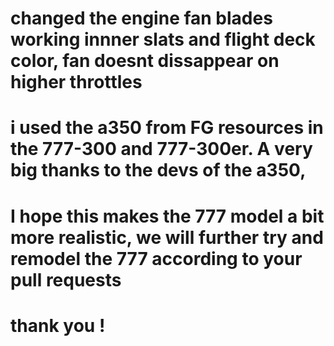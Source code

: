 # changed the engine fan blades working innner slats and flight deck color, fan doesnt dissappear on higher throttles 
# i used the a350 from FG resources in the 777-300 and 777-300er. A very big thanks to the devs of the a350,
# I hope this makes the 777 model a bit more realistic, we will further try and remodel the 777 according to your pull requests
# thank you !


